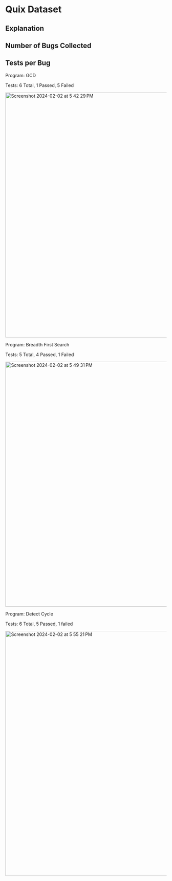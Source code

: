 # Quix Dataset

## Explanation

## Number of Bugs Collected

## Tests per Bug
Program: GCD 

Tests: 6 Total, 1 Passed, 5 Failed

<img width="766" alt="Screenshot 2024-02-02 at 5 42 29 PM" src="https://github.com/ShreyaChaudhary1211/CS527-Project/assets/148718923/355847c9-ab34-4dfd-b370-6189886cf0ed">


Program: Breadth First Search

Tests: 5 Total, 4 Passed, 1 Failed

<img width="766" alt="Screenshot 2024-02-02 at 5 49 31 PM" src="https://github.com/ShreyaChaudhary1211/CS527-Project/assets/148718923/5ddf2987-8441-4219-9f1e-e3b0ba7ac02b">

Program: Detect Cycle

Tests: 6 Total, 5 Passed, 1 failed

<img width="766" alt="Screenshot 2024-02-02 at 5 55 21 PM" src="https://github.com/ShreyaChaudhary1211/CS527-Project/assets/148718923/2ae14f2c-a8ab-4900-93d0-1b0207decfa2">





